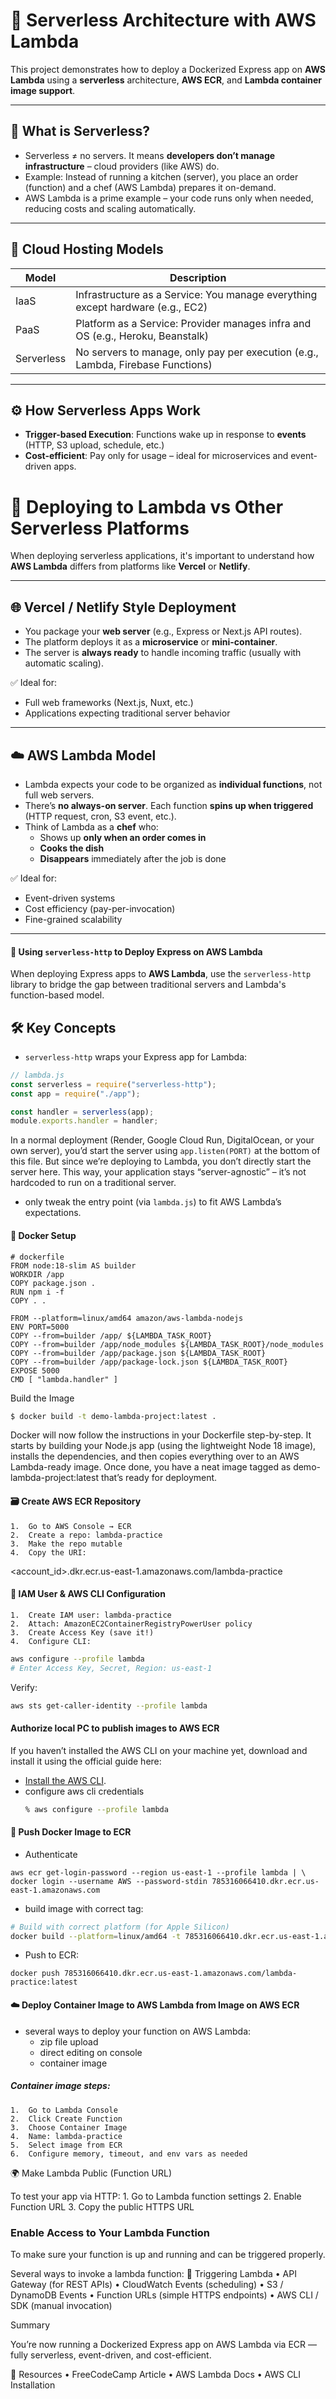 # 🚀 Serverless Architecture with AWS Lambda

This project demonstrates how to deploy a Dockerized Express app on **AWS Lambda** using a **serverless** architecture, **AWS ECR**, and **Lambda container image support**.

---

## 📌 What is Serverless?

- Serverless ≠ no servers. It means **developers don’t manage infrastructure** – cloud providers (like AWS) do.
- Example: Instead of running a kitchen (server), you place an order (function) and a chef (AWS Lambda) prepares it on-demand.
- AWS Lambda is a prime example – your code runs only when needed, reducing costs and scaling automatically.

---

## 🧠 Cloud Hosting Models

| Model      | Description                                                               |
|------------|---------------------------------------------------------------------------|
| IaaS       | Infrastructure as a Service: You manage everything except hardware (e.g., EC2) |
| PaaS       | Platform as a Service: Provider manages infra and OS (e.g., Heroku, Beanstalk) |
| Serverless | No servers to manage, only pay per execution (e.g., Lambda, Firebase Functions) |

---

## ⚙️ How Serverless Apps Work

- **Trigger-based Execution**: Functions wake up in response to **events** (HTTP, S3 upload, schedule, etc.)
- **Cost-efficient**: Pay only for usage – ideal for microservices and event-driven apps.

# 🚀 Deploying to Lambda vs Other Serverless Platforms

When deploying serverless applications, it's important to understand how **AWS Lambda** differs from platforms like **Vercel** or **Netlify**.

---

## 🌐 Vercel / Netlify Style Deployment

- You package your **web server** (e.g., Express or Next.js API routes).
- The platform deploys it as a **microservice** or **mini-container**.
- The server is **always ready** to handle incoming traffic (usually with automatic scaling).

✅ Ideal for:
- Full web frameworks (Next.js, Nuxt, etc.)
- Applications expecting traditional server behavior

---

## ☁️ AWS Lambda Model

- Lambda expects your code to be organized as **individual functions**, not full web servers.
- There’s **no always-on server**. Each function **spins up when triggered** (HTTP request, cron, S3 event, etc.).
- Think of Lambda as a **chef** who:
  - Shows up **only when an order comes in**
  - **Cooks the dish**
  - **Disappears** immediately after the job is done

✅ Ideal for:
- Event-driven systems
- Cost efficiency (pay-per-invocation)
- Fine-grained scalability

---

####  🚀 Using `serverless-http` to Deploy Express on AWS Lambda

When deploying Express apps to **AWS Lambda**, use the `serverless-http` library to bridge the gap between traditional servers and Lambda's function-based model.

## 🛠 Key Concepts

- `serverless-http` wraps your Express app for Lambda:


```js
// lambda.js
const serverless = require("serverless-http");
const app = require("./app");

const handler = serverless(app);
module.exports.handler = handler;
```
In a normal deployment (Render, Google Cloud Run, DigitalOcean, or your own server), you’d start the server using `app.listen(PORT)` at the bottom of this file.
But since we’re deploying to Lambda, you don’t directly start the server here.
This way, your application stays “server-agnostic” – it’s not hardcoded to run on a traditional server. 

- only tweak the entry point (via `lambda.js`) to fit AWS Lambda’s expectations.
  

#### 🐳 Docker Setup

```docker
# dockerfile
FROM node:18-slim AS builder
WORKDIR /app
COPY package.json .
RUN npm i -f
COPY . .

FROM --platform=linux/amd64 amazon/aws-lambda-nodejs
ENV PORT=5000
COPY --from=builder /app/ ${LAMBDA_TASK_ROOT}
COPY --from=builder /app/node_modules ${LAMBDA_TASK_ROOT}/node_modules
COPY --from=builder /app/package.json ${LAMBDA_TASK_ROOT}
COPY --from=builder /app/package-lock.json ${LAMBDA_TASK_ROOT}
EXPOSE 5000
CMD [ "lambda.handler" ]
```

Build the Image
```bash
$ docker build -t demo-lambda-project:latest .
```

Docker will now follow the instructions in your Dockerfile step-by-step. It starts by building your Node.js app (using the lightweight Node 18 image), installs the dependencies, and then copies everything over to an AWS Lambda-ready image. Once done, you have a neat image tagged as demo-lambda-project:latest that’s ready for deployment.

#### 🗃️ Create AWS ECR Repository
	1.	Go to AWS Console → ECR
	2.	Create a repo: lambda-practice
	3.	Make the repo mutable
	4.	Copy the URI:
<account_id>.dkr.ecr.us-east-1.amazonaws.com/lambda-practice

#### 🔐 IAM User & AWS CLI Configuration
	1.	Create IAM user: lambda-practice
	2.	Attach: AmazonEC2ContainerRegistryPowerUser policy
	3.	Create Access Key (save it!)
	4.	Configure CLI:
    
```bash
aws configure --profile lambda
# Enter Access Key, Secret, Region: us-east-1
```
Verify:
```bash
aws sts get-caller-identity --profile lambda
```
#### Authorize local PC to publish images to AWS ECR 
If you haven’t installed the AWS CLI on your machine yet, download and install it using the official guide here:

- [Install the AWS CLI](https://docs.aws.amazon.com/cli/latest/userguide/getting-started-install.html).
- configure aws cli credentials
  ```bash
  % aws configure --profile lambda  
    ```

  
#### 🔁 Push Docker Image to ECR

- Authenticate
```
aws ecr get-login-password --region us-east-1 --profile lambda | \
docker login --username AWS --password-stdin 785316066410.dkr.ecr.us-east-1.amazonaws.com
```
- build image with correct tag: 
```bash
# Build with correct platform (for Apple Silicon)
docker build --platform=linux/amd64 -t 785316066410.dkr.ecr.us-east-1.amazonaws.com/lambda-practice:latest .
```
-  Push to ECR: 
```
docker push 785316066410.dkr.ecr.us-east-1.amazonaws.com/lambda-practice:latest
```

#### ☁️ Deploy Container Image to AWS Lambda from Image on AWS ECR
- several ways to deploy your function on AWS Lambda:
  - zip file upload
  - direct editing on console
  - container image

##### Container image steps: 
	1.	Go to Lambda Console
	2.	Click Create Function
	3.	Choose Container Image
	4.	Name: lambda-practice
	5.	Select image from ECR
	6.	Configure memory, timeout, and env vars as needed

🌍 Make Lambda Public (Function URL)

To test your app via HTTP:
	1.	Go to Lambda function settings
	2.	Enable Function URL
	3.	Copy the public HTTPS URL

### Enable Access to Your Lambda Function
To make sure your function is up and running and can be triggered properly.

Several ways to invoke a lambda function: 🚀 Triggering Lambda
	•	API Gateway (for REST APIs)
	•	CloudWatch Events (scheduling)
	•	S3 / DynamoDB Events
	•	Function URLs (simple HTTPS endpoints)
	•	AWS CLI / SDK (manual invocation)


Summary

You’re now running a Dockerized Express app on AWS Lambda via ECR — fully serverless, event-driven, and cost-efficient.

🧾 Resources
	•	FreeCodeCamp Article
	•	AWS Lambda Docs
	•	AWS CLI Installation